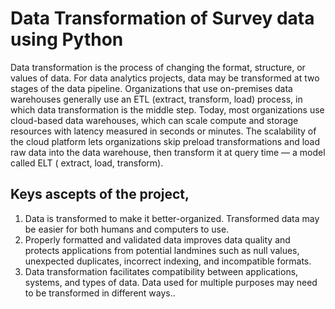 # Data Transformation of Survey data using Python

Data transformation is the process of changing the format, structure, or values of data. For data analytics projects, data may be transformed at two stages of the data pipeline. Organizations that use on-premises data warehouses generally use an ETL (extract, transform, load) process, in which data transformation is the middle step. Today, most organizations use cloud-based data warehouses, which can scale compute and storage resources with latency measured in seconds or minutes. The scalability of the cloud platform lets organizations skip preload transformations and load raw data into the data warehouse, then transform it at query time — a model called ELT ( extract, load, transform).


## Keys ascepts of the project,
1. Data is transformed to make it better-organized. Transformed data may be easier for both humans and computers to use.
2. Properly formatted and validated data improves data quality and protects applications from potential landmines such as null values, unexpected duplicates, incorrect indexing, and incompatible formats.
3. Data transformation facilitates compatibility between applications, systems, and types of data. Data used for multiple purposes may need to be transformed in different ways..
